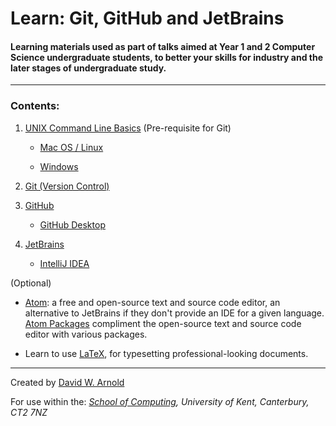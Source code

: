 # Learn: Git, GitHub and JetBrains

#### Learning materials used as part of talks aimed at Year 1 and 2 Computer Science undergraduate students, to better your skills for industry and the later stages of undergraduate study.

---

### <a name="contents"></a>Contents:

1. [UNIX Command Line Basics](sections/unix.md#unix) (Pre-requisite for Git)

    - [Mac OS / Linux](sections/unix.md#macos)
    
    - [Windows](sections/unix.md#windows)

2. [Git (Version Control)](sections/git.md#git)

3. [GitHub](sections/github.md#gitHub)

    - [GitHub Desktop](sections/github.md#github_desktop")

4. [JetBrains](sections/jetbrains.md#jetbrains)

    - [IntelliJ IDEA](sections/jetbrains.md#intellij)

(Optional)

- <a href="https://atom.io/" target="_blank">Atom</a>: a free and open-source text and source code editor, an alternative to JetBrains if they don't provide an IDE for a given language. <a href="https://atom.io/packages" target="_blank">Atom Packages</a> compliment the open-source text and source code editor with various packages.

- Learn to use <a href="https://www.overleaf.com/learn/latex/Learn_LaTeX_in_30_minutes" target="_blank">LaTeX</a>, for typesetting professional-looking documents.

---

Created by <a href="https://GitHub.com/d-w-arnold" target="_blank">David W. Arnold</a>
    
For use within the: *<a href="https://www.cs.kent.ac.uk/" target="_blank">School of Computing</a>, University of Kent, Canterbury, CT2 7NZ*
